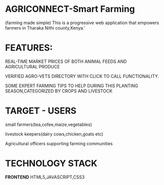 # AGRICONNECT-Smart Farming
  (farming made simple)
This is a progressive web application that empowers farmers in Tharaka Nithi county,Kenya.'

# FEATURES:
REAL-TIME MARKET PRICES OF BOTH ANIMAL FEEDS AND AGRICULTURAL PRODUCE

VERIFIED AGRO-VETS DIRECTORY WITH CLICK TO CALL FUNCTIONALITY.

SOME EXPERT FARMING TIPS TO HELP DURING THIS PLANTING SEASON,CATEGORIZED BY CROPS AND LIVESTOCK

# TARGET - USERS
small farmers(tea,cofee,maize,vegetables)

livestock keepers(dairy cows,chicken,goats etc)

Agricultural officers supporting farming communities

# TECHNOLOGY STACK
**FRONTEND** HTML5,JAVASCRIPT,CSS3
